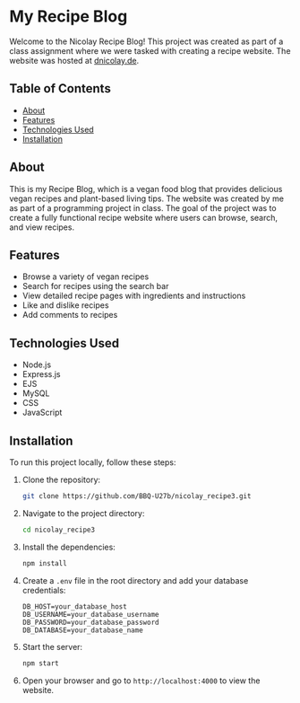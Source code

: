 # My Recipe Blog

Welcome to the Nicolay Recipe Blog! This project was created as part of a class assignment where we were tasked with creating a recipe website. The website was hosted at [dnicolay.de](http://dnicolay.de).

## Table of Contents

- [About](#about)
- [Features](#features)
- [Technologies Used](#technologies-used)
- [Installation](#installation)


## About

This is my Recipe Blog, which is a vegan food blog that provides delicious vegan recipes and plant-based living tips. The website was created by me as part of a programming project in class. The goal of the project was to create a fully functional recipe website where users can browse, search, and view recipes.

## Features

- Browse a variety of vegan recipes
- Search for recipes using the search bar
- View detailed recipe pages with ingredients and instructions
- Like and dislike recipes
- Add comments to recipes

## Technologies Used

- Node.js
- Express.js
- EJS
- MySQL
- CSS
- JavaScript

## Installation

To run this project locally, follow these steps:

1. Clone the repository:
    ```bash
    git clone https://github.com/BBQ-U27b/nicolay_recipe3.git
    ```

2. Navigate to the project directory:
    ```bash
    cd nicolay_recipe3
    ```

3. Install the dependencies:
    ```bash
    npm install
    ```

4. Create a `.env` file in the root directory and add your database credentials:
    ```env
    DB_HOST=your_database_host
    DB_USERNAME=your_database_username
    DB_PASSWORD=your_database_password
    DB_DATABASE=your_database_name
    ```

5. Start the server:
    ```bash
    npm start
    ```

6. Open your browser and go to `http://localhost:4000` to view the website.
